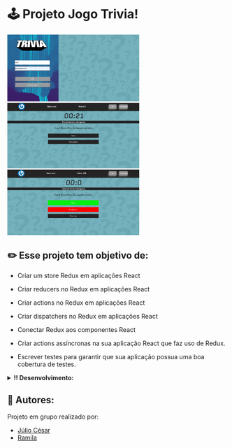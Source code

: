 # 🕹️ Projeto Jogo Trivia!

<img src="https://github.com/carolhn/Projeto-Jogo-Trivia/blob/main/imagem1.png" alt="imagem.png" style="max-width: 60%;">
<br>
<img src="https://github.com/carolhn/Projeto-Jogo-Trivia/blob/main/imagem2.png" alt="imagem2.png" style="max-width: 60%;">
<br>
<img src="https://github.com/carolhn/Projeto-Jogo-Trivia/blob/main/imagem3.png" alt="imagem2.png" style="max-width: 60%;">


## ✏️  Esse projeto tem objetivo de:

  - Criar um store Redux em aplicações React

  - Criar reducers no Redux em aplicações React

  - Criar actions no Redux em aplicações React

  - Criar dispatchers no Redux em aplicações React

  - Conectar Redux aos componentes React

  - Criar actions assíncronas na sua aplicação React que faz uso de Redux.

  - Escrever testes para garantir que sua aplicação possua uma boa cobertura de testes.

<details>
  <summary><strong>‼️ Desenvolvimento:</strong></summary><br />
  1. Clone o repositório

  - Use o comando: `git clone git@github.com:carolhn/Projeto-Jogo-Trivia.git`.
  - Entre na pasta do repositório que você acabou de clonar:
    - `cd Projeto-Jogo-Trivia.git`
  
  2. Instale as dependências e inicialize o projeto

  - Instale as dependências:
    - `npm install`
  - Inicialize o projeto:
    - `npm start` (uma nova página deve abrir no seu navegador com um texto simples)
</details>

## 👥️ Autores:
Projeto em grupo realizado por:

- [Júlio César](https://github.com/julio-silveira)
- [Ramila](https://github.com/Ramila2022)
